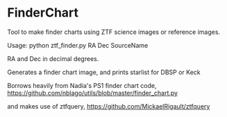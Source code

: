 # FinderChart

Tool to make finder charts using ZTF science images or reference images.

Usage: 
python ztf\_finder.py RA Dec SourceName

RA and Dec in decimal degrees.

Generates a finder chart image, and prints starlist for DBSP or Keck

Borrows heavily from Nadia's PS1 finder chart code,
https://github.com/nblago/utils/blob/master/finder_chart.py

and makes use of ztfquery,
https://github.com/MickaelRigault/ztfquery
